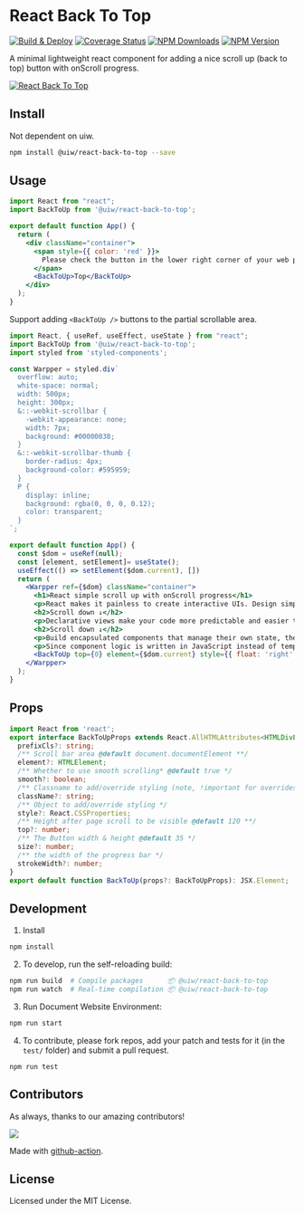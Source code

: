 React Back To Top
===

[![Build & Deploy](https://github.com/uiwjs/react-back-to-top/actions/workflows/ci.yml/badge.svg)](https://github.com/uiwjs/react-back-to-top/actions/workflows/ci.yml)
[![Coverage Status](https://uiwjs.github.io/react-back-to-top/badges.svg)](https://uiwjs.github.io/react-back-to-top/coverage/lcov-report/)
[![NPM Downloads](https://img.shields.io/npm/dm/@uiw/react-back-to-top.svg?style=flat)](https://www.npmjs.com/package/@uiw/react-back-to-top)
[![NPM Version](https://img.shields.io/npm/v/@uiw/react-back-to-top.svg)](https://www.npmjs.com/package/@uiw/react-back-to-top)

A minimal lightweight react component for adding a nice scroll up (back to top) button with onScroll progress.

[![React Back To Top](https://user-images.githubusercontent.com/1680273/187045874-cefc69e5-88ca-48e2-80a8-4d77c817123a.png)](https://uiwjs.github.io/react-back-to-top/)

## Install

Not dependent on uiw.

```bash
npm install @uiw/react-back-to-top --save
```

## Usage

```jsx mdx:preview
import React from "react";
import BackToUp from '@uiw/react-back-to-top';

export default function App() {
  return (
    <div className="container">
      <span style={{ color: 'red' }}>
        Please check the button in the lower right corner of your web page.
      </span>
      <BackToUp>Top</BackToUp>
    </div>
  );
}
```

Support adding `<BackToUp />` buttons to the partial scrollable area.

```jsx mdx:preview
import React, { useRef, useEffect, useState } from "react";
import BackToUp from '@uiw/react-back-to-top';
import styled from 'styled-components';

const Warpper = styled.div`
  overflow: auto;
  white-space: normal;
  width: 500px;
  height: 300px;
  &::-webkit-scrollbar {
    -webkit-appearance: none;
    width: 7px;
    background: #00000038;
  }
  &::-webkit-scrollbar-thumb {
    border-radius: 4px;
    background-color: #595959;
  }
  P {
    display: inline;
    background: rgba(0, 0, 0, 0.12);
    color: transparent;
  }
`;

export default function App() {
  const $dom = useRef(null);
  const [element, setElement]= useState();
  useEffect(() => setElement($dom.current), [])
  return (
    <Warpper ref={$dom} className="container">
      <h1>React simple scroll up with onScroll progress</h1>
      <p>React makes it painless to create interactive UIs. Design simple views for each state in your application, and React will efficiently update and render just the right components when your data changes.</p>
      <h2>Scroll down ↓</h2>
      <p>Declarative views make your code more predictable and easier to debug.</p>
      <h2>Scroll down ↓</h2>
      <p>Build encapsulated components that manage their own state, then compose them to make complex UIs. </p>
      <p>Since component logic is written in JavaScript instead of templates, you can easily pass rich data through your app and keep state out of the DOM.</p>
      <BackToUp top={0} element={$dom.current} style={{ float: 'right' }}>Top</BackToUp>
    </Warpper>
  );
}
```

## Props

```ts
import React from 'react';
export interface BackToUpProps extends React.AllHTMLAttributes<HTMLDivElement> {
  prefixCls?: string;
  /** Scroll bar area @default document.documentElement **/
  element?: HTMLElement;
  /** Whether to use smooth scrolling* @default true */
  smooth?: boolean;
  /** Classname to add/override styling (note, !important for overrides might be needed) */
  className?: string;
  /** Object to add/override styling */
  style?: React.CSSProperties;
  /** Height after page scroll to be visible @default 120 **/
  top?: number;
  /** The Button width & height @default 35 */
  size?: number;
  /** the width of the progress bar */
  strokeWidth?: number;
}
export default function BackToUp(props?: BackToUpProps): JSX.Element;
```

## Development

1. Install

```bash
npm install
```

2. To develop, run the self-reloading build:

```bash
npm run build  # Compile packages      📦 @uiw/react-back-to-top
npm run watch  # Real-time compilation 📦 @uiw/react-back-to-top
```

3. Run Document Website Environment:

```bash
npm run start
```

4. To contribute, please fork repos, add your patch and tests for it (in the `test/` folder) and submit a pull request.

```
npm run test
```

## Contributors

As always, thanks to our amazing contributors!

<a href="https://github.com/uiwjs/react-back-to-top/graphs/contributors">
  <img src="https://uiwjs.github.io/react-back-to-top/CONTRIBUTORS.svg" />
</a>

Made with [github-action](https://github.com/jaywcjlove/github-action-contributors).

## License

Licensed under the MIT License.
